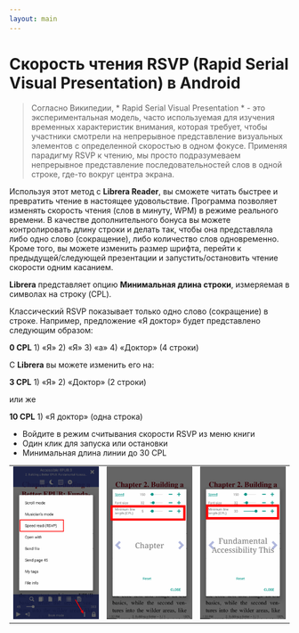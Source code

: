 ```yaml
---
layout: main
---
```



# Скорость чтения RSVP (Rapid Serial Visual Presentation) в Android

> Согласно Википедии, * Rapid Serial Visual Presentation * - это экспериментальная модель, часто используемая для изучения временных характеристик внимания, которая требует, чтобы участники смотрели на непрерывное представление визуальных элементов с определенной скоростью в одном фокусе. Применяя парадигму RSVP к чтению, мы просто подразумеваем непрерывное представление последовательностей слов в одной строке, где-то вокруг центра экрана.

Используя этот метод с **Librera Reader**, вы сможете читать быстрее и превратить чтение в настоящее удовольствие.
Программа позволяет изменять скорость чтения (слов в минуту, WPM) в режиме реального времени. В качестве дополнительного бонуса вы можете контролировать длину строки и делать так, чтобы она представляла либо одно слово (сокращение), либо количество слов одновременно.
Кроме того, вы можете изменить размер шрифта, перейти к предыдущей/следующей презентации и запустить/остановить чтение скорости одним касанием.

**Librera** представляет опцию **Минимальная длина строки**, измеряемая в символах на строку (CPL).

Классический RSVP показывает только одно слово (сокращение) в строке. Например, предложение «Я доктор» будет представлено следующим образом:

**0 CPL** 1) «Я» 2) «Я» 3) «a» 4) «Доктор» (4 строки)

С **Librera** вы можете изменить его на:

**3 CPL** 1) «Я» 2) «Доктор» (2 строки)

или же

**10 CPL** 1) «Я доктор» (одна строка)

* Войдите в режим считывания скорости RSVP из меню книги
* Один клик для запуска или остановки
* Минимальная длина линии до 30 CPL

||||
|-|-|-|
|![](1.png)|![](2.png)|![](3.png)|

